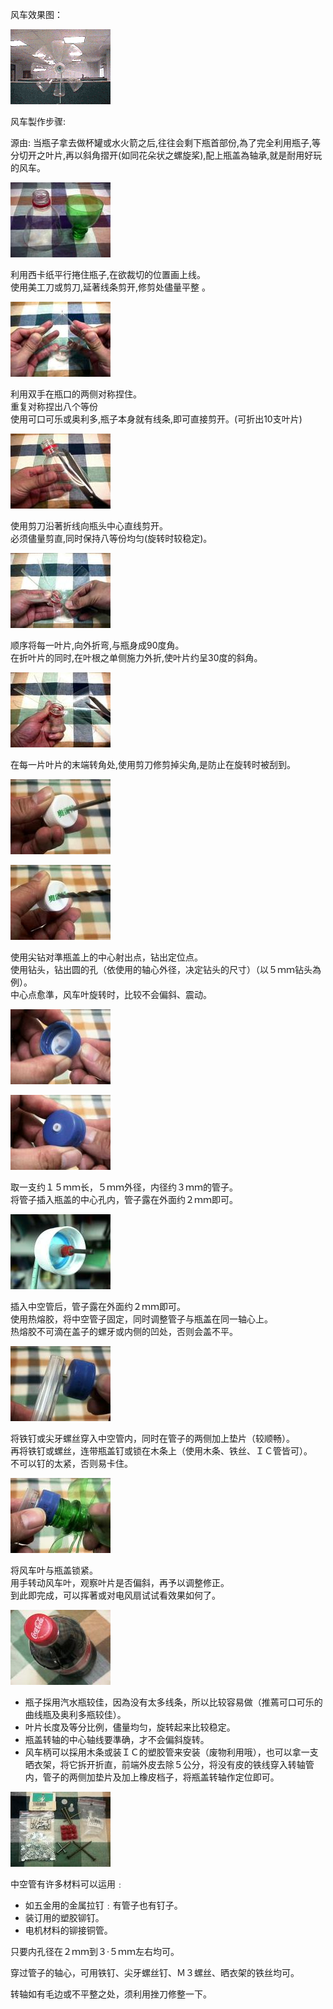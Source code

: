 
风车效果图：

![](01.gif)

风车製作步骤:

源由: 当瓶子拿去做杯罐或水火箭之后,往往会剩下瓶首部份,為了完全利用瓶子,等分切开之叶片,再以斜角摺开(如同花朵状之螺旋桨),配上瓶盖為轴承,就是耐用好玩的风车。

![](02.jpg)

利用西卡纸平行捲住瓶子,在欲裁切的位置画上线。    
使用美工刀或剪刀,延著线条剪开,修剪处儘量平整 。 


![](03.jpg)

利用双手在瓶口的两侧对称捏住。      
重复对称捏出八个等份       
使用可口可乐或奥利多,瓶子本身就有线条,即可直接剪开。(可折出10支叶片) 


![](04.jpg)

使用剪刀沿著折线向瓶头中心直线剪开。      
必须儘量剪直,同时保持八等份均匀(旋转时较稳定)。    

![](05.jpg)

顺序将每一叶片,向外折弯,与瓶身成90度角。       
在折叶片的同时,在叶根之单侧施力外折,使叶片约呈30度的斜角。 

![](06.jpg)

在每一片叶片的末端转角处,使用剪刀修剪掉尖角,是防止在旋转时被刮到。     


![](07.jpg)


![](08.jpg)

使用尖钻对準瓶盖上的中心射出点，钻出定位点。       
使用钻头，钻出圆的孔（依使用的轴心外径，决定钻头的尺寸）（以５ｍｍ钻头為例）。        
中心点愈準，风车叶旋转时，比较不会偏斜、震动。

![](09.jpg)

![](10.jpg)

取一支约１５ｍｍ长，５ｍｍ外径，内径约３ｍｍ的管子。         
将管子插入瓶盖的中心孔内，管子露在外面约２ｍｍ即可。      


![](11.jpg)

插入中空管后，管子露在外面约２ｍｍ即可。      
使用热熔胶，将中空管子固定，同时调整管子与瓶盖在同一轴心上。      
热熔胶不可滴在盖子的螺牙或内侧的凹处，否则会盖不平。


![](12.jpg)

将铁钉或尖牙螺丝穿入中空管内，同时在管子的两侧加上垫片（较顺畅）。        
再将铁钉或螺丝，连带瓶盖钉或锁在木条上（使用木条、铁丝、ＩＣ管皆可）。        
不可以钉的太紧，否则易卡住。

![](13.jpg)

将风车叶与瓶盖锁紧。      
用手转动风车叶，观察叶片是否偏斜，再予以调整修正。      
到此即完成，可以挥著或对电风扇试试看效果如何了。 

![](14.jpg)

+ 瓶子採用汽水瓶较佳，因為没有太多线条，所以比较容易做（推蔫可口可乐的曲线瓶及奥利多瓶较佳）。     
+ 叶片长度及等分比例，儘量均匀，旋转起来比较稳定。
+ 瓶盖转轴的中心轴线要準确，才不会偏斜旋转。
+ 风车柄可以採用木条或装ＩＣ的塑胶管来安装（废物利用哦），也可以拿一支晒衣架，将它拆开折直，前端外皮去除５公分，将没有皮的铁线穿入转轴管内，管子的两侧加垫片及加上橡皮档子，将瓶盖转轴作定位即可。 


![](15.jpg)

中空管有许多材料可以运用﹕

+ 如五金用的金属拉钉﹕有管子也有钉子。
+ 装订用的塑胶铆钉。 
+ 电机材料的铆接铜管。 


只要内孔径在２ｍｍ到３‧５ｍｍ左右均可。 

穿过管子的轴心，可用铁钉、尖牙螺丝钉、Ｍ３螺丝、晒衣架的铁丝均可。

转轴如有毛边或不平整之处，须利用挫刀修整一下。 

